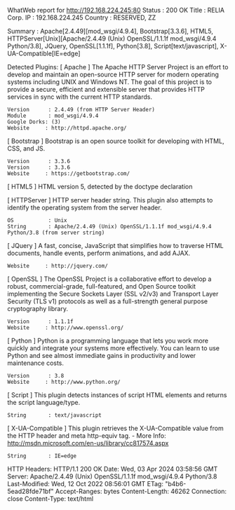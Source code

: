 WhatWeb report for http://192.168.224.245:80
Status    : 200 OK
Title     : RELIA Corp.
IP        : 192.168.224.245
Country   : RESERVED, ZZ

Summary   : Apache[2.4.49][mod_wsgi/4.9.4], Bootstrap[3.3.6], HTML5, HTTPServer[Unix][Apache/2.4.49 (Unix) OpenSSL/1.1.1f mod_wsgi/4.9.4 Python/3.8], JQuery, OpenSSL[1.1.1f], Python[3.8], Script[text/javascript], X-UA-Compatible[IE=edge]

Detected Plugins:
[ Apache ]
	The Apache HTTP Server Project is an effort to develop and
	maintain an open-source HTTP server for modern operating
	systems including UNIX and Windows NT. The goal of this
	project is to provide a secure, efficient and extensible
	server that provides HTTP services in sync with the current
	HTTP standards.

	Version      : 2.4.49 (from HTTP Server Header)
	Module       : mod_wsgi/4.9.4
	Google Dorks: (3)
	Website     : http://httpd.apache.org/

[ Bootstrap ]
	Bootstrap is an open source toolkit for developing with
	HTML, CSS, and JS.

	Version      : 3.3.6
	Version      : 3.3.6
	Website     : https://getbootstrap.com/

[ HTML5 ]
	HTML version 5, detected by the doctype declaration


[ HTTPServer ]
	HTTP server header string. This plugin also attempts to
	identify the operating system from the server header.

	OS           : Unix
	String       : Apache/2.4.49 (Unix) OpenSSL/1.1.1f mod_wsgi/4.9.4 Python/3.8 (from server string)

[ JQuery ]
	A fast, concise, JavaScript that simplifies how to traverse
	HTML documents, handle events, perform animations, and add
	AJAX.

	Website     : http://jquery.com/

[ OpenSSL ]
	The OpenSSL Project is a collaborative effort to develop a
	robust, commercial-grade, full-featured, and Open Source
	toolkit implementing the Secure Sockets Layer (SSL v2/v3)
	and Transport Layer Security (TLS v1) protocols as well as
	a full-strength general purpose cryptography library.

	Version      : 1.1.1f
	Website     : http://www.openssl.org/

[ Python ]
	Python is a programming language that lets you work more
	quickly and integrate your systems more effectively. You
	can learn to use Python and see almost immediate gains in
	productivity and lower maintenance costs.

	Version      : 3.8
	Website     : http://www.python.org/

[ Script ]
	This plugin detects instances of script HTML elements and
	returns the script language/type.

	String       : text/javascript

[ X-UA-Compatible ]
	This plugin retrieves the X-UA-Compatible value from the
	HTTP header and meta http-equiv tag. - More Info:
	http://msdn.microsoft.com/en-us/library/cc817574.aspx

	String       : IE=edge

HTTP Headers:
	HTTP/1.1 200 OK
	Date: Wed, 03 Apr 2024 03:58:56 GMT
	Server: Apache/2.4.49 (Unix) OpenSSL/1.1.1f mod_wsgi/4.9.4 Python/3.8
	Last-Modified: Wed, 12 Oct 2022 08:56:01 GMT
	ETag: "b4b6-5ead28fde71bf"
	Accept-Ranges: bytes
	Content-Length: 46262
	Connection: close
	Content-Type: text/html


